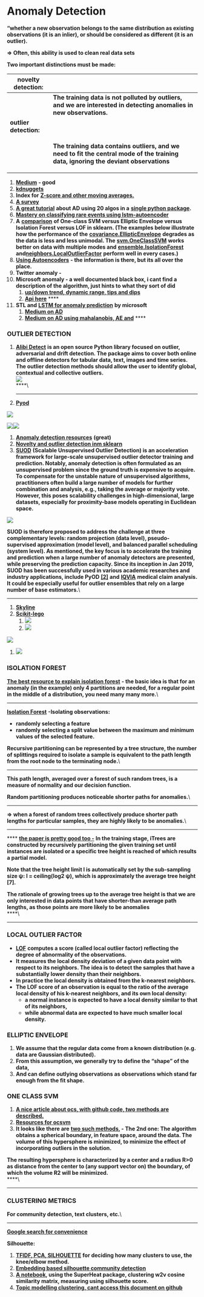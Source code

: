 # Anomaly Detection

**“whether a new observation belongs to the same distribution as existing observations (it is an inlier), or should be considered as different (it is an outlier).**&#x20;

**=> Often, this ability is used to clean real data sets**

**Two important distinctions must be made:**

| **novelty detection:** |                                                                                                                                                                               |
| ---------------------- | ----------------------------------------------------------------------------------------------------------------------------------------------------------------------------- |
|                        | **The training data is not polluted by outliers, and we are interested in detecting anomalies in new observations.**                                                          |
| **outlier detection:** |                                                                                                                                                                               |
|                        | <p><strong>The training data contains outliers, and we need to fit the central mode of the training data, ignoring the deviant observations</strong><br><strong></strong></p> |

1. [**Medium**](https://towardsdatascience.com/anomaly-detection-for-dummies-15f148e559c1#:\~:text=K%20%2D%20Nearest%20Neighbors%20\(KNN\),algorithms%20were%20not%20very%20different.) **- good**
2. [**kdnuggets**](https://www.kdnuggets.com/2017/04/datascience-introduction-anomaly-detection.html)
3. **Index for** [**Z-score and other moving averages.** ](https://turi.com/learn/userguide/anomaly\_detection/moving\_zscore.html)
4. [**A survey**](https://d1wqtxts1xzle7.cloudfront.net/49916547/Mohiuddin\_Survey\_financial\_2015.pdf?1477591055=\&response-content-disposition=inline%3B+filename%3DA\_survey\_of\_anomaly\_detection\_techniques.pdf\&Expires=1594649751\&Signature=U\~N32meGWYyIIQz1zRYC4s2tCb7e5ut28GIBC3GSG4250UjhgTMQwEIB63zwPKtS5JyKew7RWVog8gytIhc3GSSfTwsRM7lqyghuDgbds-QMp3mNyVw2bYNztnoOWncHG8rhtkwUK1EbWcYeLKvqARnJoAS177C8r1GAhfKp14GgJzHpmnsoSkB6AowJ68nauf2VyA1b\~w1m\~UfSNoWtjbL59clAqHn7nfqw5PGBuLHSSSxCa5PX09mADy4VzuOySzYjIviRwOlgT1eQrART0KqozqVSiGKM3SeapuI3K5tSERVPPSTnpupp--WJyYCNzzvPrdjB121P2XU7fq73wQ\_\_\&Key-Pair-Id=APKAJLOHF5GGSLRBV4ZA)
5. [**A great tutorial**](https://www.analyticsvidhya.com/blog/2019/02/outlier-detection-python-pyod/?fbclid=IwAR33KDnGMf5zp491WmhTsCFtinBDUp5RaVnoC4Cfxcc5rfo2yHreMo3M\_M4) **about AD using 20 algos in a** [**single python package**](https://github.com/yzhao062/pyod)**.**
6. [**Mastery on classifying rare events using lstm-autoencoder**](https://machinelearningmastery.com/lstm-model-architecture-for-rare-event-time-series-forecasting/)
7. **A** [**comparison**](http://scikit-learn.org/stable/modules/outlier\_detection.html#outlier-detection) **of One-class SVM versus Elliptic Envelope versus Isolation Forest versus LOF in sklearn. (The examples below illustrate how the performance of the** [**covariance.EllipticEnvelope**](http://scikit-learn.org/stable/modules/generated/sklearn.covariance.EllipticEnvelope.html#sklearn.covariance.EllipticEnvelope) **degrades as the data is less and less unimodal. The** [**svm.OneClassSVM**](http://scikit-learn.org/stable/modules/generated/sklearn.svm.OneClassSVM.html#sklearn.svm.OneClassSVM) **works better on data with multiple modes and** [**ensemble.IsolationForest**](http://scikit-learn.org/stable/modules/generated/sklearn.ensemble.IsolationForest.html#sklearn.ensemble.IsolationForest) **and**[**neighbors.LocalOutlierFactor**](http://scikit-learn.org/stable/modules/generated/sklearn.neighbors.LocalOutlierFactor.html#sklearn.neighbors.LocalOutlierFactor) **perform well in every cases.)**
8. [**Using Autoencoders**](https://shiring.github.io/machine\_learning/2017/05/01/fraud) **- the information is there, but its all over the place.**
9. **Twitter anomaly -**
10. **Microsoft anomaly - a well documented black box, i cant find a description of the algorithm, just hints to what they sort of did**
    1. [**up/down trend, dynamic range, tips and dips**](https://blogs.technet.microsoft.com/machinelearning/2014/11/05/anomaly-detection-using-machine-learning-to-detect-abnormalities-in-time-series-data/)
    2. [**Api here**](https://docs.microsoft.com/en-us/azure/machine-learning/team-data-science-process/apps-anomaly-detection-api) ****&#x20;
11. **STL and** [**LSTM for anomaly prediction**](https://github.com/omri374/moda/blob/master/moda/example/lstm/LSTM\_AD.ipynb) **by microsoft**
    1. [**Medium on AD**](https://towardsdatascience.com/machine-learning-for-anomaly-detection-and-condition-monitoring-d4614e7de770)
    2. [**Medium on AD using mahalanobis, AE and**](https://towardsdatascience.com/how-to-use-machine-learning-for-anomaly-detection-and-condition-monitoring-6742f82900d7) ****&#x20;

### **OUTLIER DETECTION**

1. [**Alibi Detect**](https://github.com/SeldonIO/alibi-detect) **is an open source Python library focused on outlier, adversarial and drift detection. The package aims to cover both online and offline detectors for tabular data, text, images and time series. The outlier detection methods should allow the user to identify global, contextual and collective outliers.**\
   ****![](https://lh4.googleusercontent.com/QonFzFq66lICpFO\_ZMwHOOVbf414oWxdIoV1CibK2OD5jlaRTgQGrs1cgitF2vv3HE0NitUn5XILiZRs3GRIGnDtBWbJEhcppaAhlxjThvS3\_dBgyfkBoM1dKlFEgUk1Vy3yeVyc)****\
   ****\
   ****
2. [**Pyod**](https://pyod.readthedocs.io/en/latest/pyod.html)

![](https://lh5.googleusercontent.com/ZKkwCMKak5EBt4hGR2NMnx\_XLmc8UBkLb5-AlD83QnhpVddGHadQGajp0eutz-lo7WTK9cZdPwe6YWg4LeEgxbR5FtdxzAJ\_KtE3JiXMnDfkzElJznOJQt\_sqslltPkKPP3i-uv2)

![](https://lh3.googleusercontent.com/Shm9hSKFYXqN9ab4dYa92zlsTfBle5z\_iTtLSobJPpjWyo53-vNtDI7DTL-h32mCX8lea-AxGXF9UxlY\_9BhFn21UlduhYz74X8X92JxiMqSymRW4JgrFoaJMy6sizWbBEi7zM2N)![](https://lh6.googleusercontent.com/kmW2KZFP6OY0xth2NwTXwrMajzeXG6LY1PQpAkejy-hVmR32eauIwI2REmzahEBKRIAkooaDcwq4OXBs\_I-nacg4ncZljKg9WTA2RDX3PJdM6oHUxC6O\_fukyh6SEwnnvZQPsSvB)

1. [**Anomaly detection resources**](https://github.com/yzhao062/anomaly-detection-resources) **(great)**
2. [**Novelty and outlier detection inm sklearn**](https://scikit-learn.org/stable/modules/outlier\_detection.html)
3. [**SUOD**](https://github.com/yzhao062/suod) **(Scalable Unsupervised Outlier Detection) is an acceleration framework for large-scale unsupervised outlier detector training and prediction. Notably, anomaly detection is often formulated as an unsupervised problem since the ground truth is expensive to acquire. To compensate for the unstable nature of unsupervised algorithms, practitioners often build a large number of models for further combination and analysis, e.g., taking the average or majority vote. However, this poses scalability challenges in high-dimensional, large datasets, especially for proximity-base models operating in Euclidean space.**

![](https://lh4.googleusercontent.com/lTrANgbDggSvC5zIKxuzzSKYYgMNJX7yN9Vni3FTWj7kKSpBuxhc2vvE2Oy\_diF4uEalUovH3sVeIdmAfBtsTFKPL3vgzMfnX50\_8yUVENyV1uMx6fRO4gKLjGAfhnZy38dAE6\_y)

**SUOD is therefore proposed to address the challenge at three complementary levels: random projection (data level), pseudo-supervised approximation (model level), and balanced parallel scheduling (system level). As mentioned, the key focus is to accelerate the training and prediction when a large number of anomaly detectors are presented, while preserving the prediction capacity. Since its inception in Jan 2019, SUOD has been successfully used in various academic researches and industry applications, include PyOD** [**\[2\]**](https://github.com/yzhao062/suod#zhao2019pyod) **and** [**IQVIA**](https://www.iqvia.com) **medical claim analysis. It could be especially useful for outlier ensembles that rely on a large number of base estimators.**\
****

1. [**Skyline**](https://github.com/earthgecko/skyline)
2. [**Scikit-lego**](https://scikit-lego.readthedocs.io/en/latest/outliers.html)
   1. ![](https://lh3.googleusercontent.com/unjrP1o3wqwUvv\_J0WeX\_9BZw8qrq9ToBVjSAHc1bWxOo3idh6CSLsVPTKSNovXve0-IOG5vaL5yqn4sg0a6OfvSM\_X5t41wK-P\_NFHjOzmmJyHKsv8I6se62OZtyildGKI5ZlrV)
   2. ![](https://lh5.googleusercontent.com/bafZPqSAbvczD3CE2yIPsPlTaYZ5qSAMdz4l7WqeuhQK-XjONBQDP0-tTYXjFcnMPlvljiMr1\_fvMlAFCLRtATsI3mcaXjxbcjcSD97OxVzVR41qecC1BZo9DKdYag7e97g2Jirk)

![](https://lh5.googleusercontent.com/9bBkl9p2YSeKumH3C2nwIpGdQvBYqt63JHtQsfJfS2wJqRJBWcLyHpZ1yuFEHh4tFdcUAc9dm-ihYYIa\_h9Doa\_AZpv273V0T5kEpGRfigyNXtRmR2XQWYQAVc9VFaQ-r6LPuA1-)

1. ![](https://lh6.googleusercontent.com/FJ\_1DRIuNjz3FY\_9d1QGeFb4tv6E-CK97eoaNvskApfKJETYKhLoq64gMvtqbBkGZNzeA3ZtcfenuhhYc9in9ILtv8v61cYyc6XN44obZmmMl\_hBylk53NNdwVEPujJDS0hLKwyN)

###

### **ISOLATION FOREST**

[**The best resource to explain isolation forest**](http://blog.easysol.net/using-isolation-forests-anamoly-detection/) **- the basic idea is that for an anomaly (in the example) only 4 partitions are needed, for a regular point in the middle of a distribution, you need many many more.**\
****

[**Isolation Forest**](http://scikit-learn.org/stable/auto\_examples/ensemble/plot\_isolation\_forest.html) **-Isolating observations:**

* **randomly selecting a feature**&#x20;
* **randomly selecting a split value between the maximum and minimum values of the selected feature.**

**Recursive partitioning can be represented by a tree structure, the number of splittings required to isolate a sample is equivalent to the path length from the root node to the terminating node.**\
****

**This path length, averaged over a forest of such random trees, is a measure of normality and our decision function.**

**Random partitioning produces noticeable shorter paths for anomalies.**\
****

**=> when a forest of random trees collectively produce shorter path lengths for particular samples, they are highly likely to be anomalies.**\
****

&#x20;**** [**the paper is pretty good too -**](https://cs.nju.edu.cn/zhouzh/zhouzh.files/publication/icdm08b.pdf)  **In the training stage, iTrees are constructed by recursively partitioning the given training set until instances are isolated or a specific tree height is reached of which results a partial model.**&#x20;

**Note that the tree height limit l is automatically set by the sub-sampling size ψ: l = ceiling(log2 ψ), which is approximately the average tree height \[7].**&#x20;

**The rationale of growing trees up to the average tree height is that we are only interested in data points that have shorter-than average path lengths, as those points are more likely to be anomalies**\
****\
****

### **LOCAL OUTLIER FACTOR**

* [**LOF**](http://scikit-learn.org/stable/modules/outlier\_detection.html#local-outlier-factor) **computes a score (called local outlier factor) reflecting the degree of abnormality of the observations.**
* **It measures the local density deviation of a given data point with respect to its neighbors. The idea is to detect the samples that have a substantially lower density than their neighbors.**
* **In practice the local density is obtained from the k-nearest neighbors.**&#x20;
* **The LOF score of an observation is equal to the ratio of the average local density of his k-nearest neighbors, and its own local density:**&#x20;
  * **a normal instance is expected to have a local density similar to that of its neighbors,**&#x20;
  * **while abnormal data are expected to have much smaller local density.**

### **ELLIPTIC ENVELOPE**

1. **We  assume that the regular data come from a known distribution (e.g. data are Gaussian distributed).**&#x20;
2. **From this assumption, we generally try to define the “shape” of the data,**&#x20;
3. **And can define outlying observations as observations which stand far enough from the fit shape.**

### **ONE CLASS SVM**

1. [**A nice article about ocs, with github code, two methods are described.**](http://rvlasveld.github.io/blog/2013/07/12/introduction-to-one-class-support-vector-machines/)
2. [**Resources for ocsvm**](https://www.quora.com/What-is-a-good-resource-for-understanding-One-Class-SVM-for-distribution-esitmation)
3. **It looks like there are** [**two such methods**](http://rvlasveld.github.io/blog/2013/07/12/introduction-to-one-class-support-vector-machines/)**, - The 2nd one: The algorithm obtains a spherical boundary, in feature space, around the data. The volume of this hypersphere is minimized, to minimize the effect of incorporating outliers in the solution.**

**The resulting hypersphere is characterized by a center and a radius R>0 as distance from the center to (any support vector on) the boundary, of which the volume R2 will be minimized.**\
****\
****

### **CLUSTERING METRICS**

**For community detection, text clusters, etc.**\
****

[**Google search for convenience**](https://www.google.com/search?biw=1600\&bih=912\&sxsrf=ALeKk00NbB52pfM6J1N42ieEddIOirBmcQ%3A1597514997743\&ei=9SQ4X-\_uLLLhkgWJsIbADw\&q=word+embedding+silhouette+score\&oq=word+embedding+silhouette+score\&gs\_lcp=CgZwc3ktYWIQAzoECAAQRzoECCMQJzoHCCMQsAIQJ1DVd1jqjQFgm5ABaARwAXgBgAGMAogBrQ2SAQUwLjkuMpgBAKABAaoBB2d3cy13aXrAAQE\&sclient=psy-ab\&ved=0ahUKEwivvdqP553rAhWysKQKHQmYAfg4ChDh1QMIDA\&uact=5)

**Silhouette:**

1. [**TFIDF, PCA, SILHOUETTE**](https://towardsdatascience.com/mmmm-foodporn-a-clustering-and-classification-study-using-natural-language-processing-e2eae8ddefe1) **for deciding how many clusters to use, the knee/elbow method.**
2. [**Embedding based silhouette community detection**](https://link.springer.com/article/10.1007/s10994-020-05882-8#Sec10)
3. [**A notebook**](https://rlbarter.github.io/superheat-examples/word2vec/)**, using the SuperHeat package, clustering w2v cosine similarity matrix, measuring using silhouette score.**&#x20;
4. [**Topic modelling clustering, cant access this document on github**](https://github.com/danielwilentz/Cuisine-Classifier/blob/master/topic\_modeling/clustering.ipynb)
